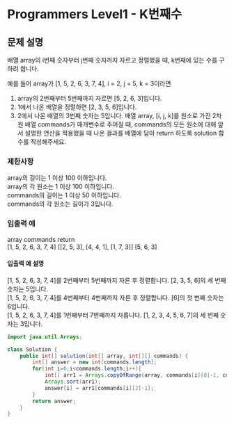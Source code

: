 # Programmers Level1 - K번째수
## 문제 설명
배열 array의 i번째 숫자부터 j번째 숫자까지 자르고 정렬했을 때, k번째에 있는 수를 구하려 합니다.     
    
예를 들어 array가 [1, 5, 2, 6, 3, 7, 4], i = 2, j = 5, k = 3이라면    
     
1. array의 2번째부터 5번째까지 자르면 [5, 2, 6, 3]입니다.    
2. 1에서 나온 배열을 정렬하면 [2, 3, 5, 6]입니다.
3. 2에서 나온 배열의 3번째 숫자는 5입니다.
배열 array, [i, j, k]를 원소로 가진 2차원 배열 commands가 매개변수로 주어질 때, commands의 모든 원소에 대해 앞서 설명한 연산을 적용했을 때 나온 결과를 배열에 담아 return 하도록 solution 함수를 작성해주세요.
     
### 제한사항
array의 길이는 1 이상 100 이하입니다.     
array의 각 원소는 1 이상 100 이하입니다.     
commands의 길이는 1 이상 50 이하입니다.      
commands의 각 원소는 길이가 3입니다.    

### 입출력 예
array	commands	return        
[1, 5, 2, 6, 3, 7, 4]	[[2, 5, 3], [4, 4, 1], [1, 7, 3]]	[5, 6, 3]      
#### 입출력 예 설명
[1, 5, 2, 6, 3, 7, 4]를 2번째부터 5번째까지 자른 후 정렬합니다. [2, 3, 5, 6]의 세 번째 숫자는 5입니다.     
[1, 5, 2, 6, 3, 7, 4]를 4번째부터 4번째까지 자른 후 정렬합니다. [6]의 첫 번째 숫자는 6입니다.    
[1, 5, 2, 6, 3, 7, 4]를 1번째부터 7번째까지 자릅니다. [1, 2, 3, 4, 5, 6, 7]의 세 번째 숫자는 3입니다.    
   


```java
import java.util.Arrays;

class Solution {
    public int[] solution(int[] array, int[][] commands) {
        int[] answer = new int[commands.length];
        for(int i=0;i<commands.length;i++){ 
            int[] arr1 = Arrays.copyOfRange(array, commands[i][0]-1, commands[i][1]);
            Arrays.sort(arr1);
            answer[i] = arr1[commands[i][2]-1];
        }
        return answer;
    }
}
```
